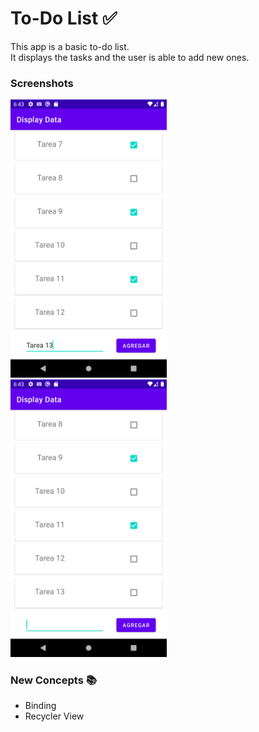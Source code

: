 # To-Do List ✅

This app is a basic to-do list. <br>
It displays the tasks and the user is able to add new ones. 

### Screenshots
<img src=screenshot1.png width="250" style="margin-right:20px">
<img src=screenshot2.png width="250">

### New Concepts 📚
- Binding
- Recycler View
